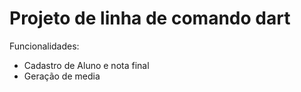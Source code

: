# Projeto de linha de comando dart

Funcionalidades:

* Cadastro de Aluno e nota final
* Geração de media